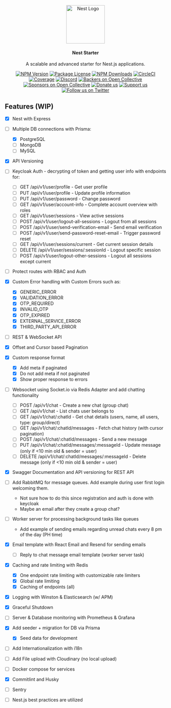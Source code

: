 <p align="center">
  <a href="http://nestjs.com/" target="blank"><img src="https://nestjs.com/img/logo-small.svg" width="120" alt="Nest Logo" /></a>
</p>

[circleci-image]: https://img.shields.io/circleci/build/github/nestjs/nest/master?token=abc123def456
[circleci-url]: https://circleci.com/gh/nestjs/nest

  <h4 align="center">Nest Starter</h4>
  <p align="center">A scalable and advanced starter for Nest.js applications.</p>
    <p align="center">
<a href="https://www.npmjs.com/~nestjscore" target="_blank"><img src="https://img.shields.io/npm/v/@nestjs/core.svg" alt="NPM Version" /></a>
<a href="https://www.npmjs.com/~nestjscore" target="_blank"><img src="https://img.shields.io/npm/l/@nestjs/core.svg" alt="Package License" /></a>
<a href="https://www.npmjs.com/~nestjscore" target="_blank"><img src="https://img.shields.io/npm/dm/@nestjs/common.svg" alt="NPM Downloads" /></a>
<a href="https://circleci.com/gh/nestjs/nest" target="_blank"><img src="https://img.shields.io/circleci/build/github/nestjs/nest/master" alt="CircleCI" /></a>
<a href="https://coveralls.io/github/nestjs/nest?branch=master" target="_blank"><img src="https://coveralls.io/repos/github/nestjs/nest/badge.svg?branch=master#9" alt="Coverage" /></a>
<a href="https://discord.gg/G7Qnnhy" target="_blank"><img src="https://img.shields.io/badge/discord-online-brightgreen.svg" alt="Discord"/></a>
<a href="https://opencollective.com/nest#backer" target="_blank"><img src="https://opencollective.com/nest/backers/badge.svg" alt="Backers on Open Collective" /></a>
<a href="https://opencollective.com/nest#sponsor" target="_blank"><img src="https://opencollective.com/nest/sponsors/badge.svg" alt="Sponsors on Open Collective" /></a>
  <a href="https://paypal.me/kamilmysliwiec" target="_blank"><img src="https://img.shields.io/badge/Donate-PayPal-ff3f59.svg" alt="Donate us"/></a>
    <a href="https://opencollective.com/nest#sponsor"  target="_blank"><img src="https://img.shields.io/badge/Support%20us-Open%20Collective-41B883.svg" alt="Support us"></a>
  <a href="https://twitter.com/nestframework" target="_blank"><img src="https://img.shields.io/twitter/follow/nestframework.svg?style=social&label=Follow" alt="Follow us on Twitter"></a>
</p>
  <!--[![Backers on Open Collective](https://opencollective.com/nest/backers/badge.svg)](https://opencollective.com/nest#backer)
  [![Sponsors on Open Collective](https://opencollective.com/nest/sponsors/badge.svg)](https://opencollective.com/nest#sponsor)-->

## Features (WIP)

- [x] Nest with Express
- [ ] Multiple DB connections with Prisma:
  - [x] PostgreSQL
  - [ ] MongoDB
  - [ ] MySQL
- [x] API Versioning
- [ ] Keycloak Auth - decrypting of token and getting user info with endpoints for:
  - [ ] GET /api/v1/user/profile - Get user profile
  - [ ] PUT /api/v1/user/profile - Update profile information
  - [ ] PUT /api/v1/user/password - Change password
  - [ ] GET /api/v1/user/account-info - Complete account overview with roles
  - [ ] GET /api/v1/user/sessions - View active sessions
  - [ ] POST /api/v1/user/logout-all-sessions - Logout from all sessions
  - [ ] POST /api/v1/user/send-verification-email - Send email verification
  - [ ] POST /api/v1/user/send-password-reset-email - Trigger password reset
  - [ ] GET /api/v1/user/sessions/current - Get current session details
  - [ ] DELETE /api/v1/user/sessions/:sessionId - Logout specific session
  - [ ] POST /api/v1/user/logout-other-sessions - Logout all sessions except current
- [ ] Protect routes with RBAC and Auth
- [x] Custom Error handling with Custom Errors such as:
  - [x] GENERIC_ERROR
  - [x] VALIDATION_ERROR
  - [x] OTP_REQUIRED
  - [x] INVALID_OTP
  - [x] OTP_EXPIRED
  - [x] EXTERNAL_SERVICE_ERROR
  - [x] THIRD_PARTY_API_ERROR
- [ ] REST & WebSocket API
- [x] Offset and Cursor based Pagination
- [x] Custom response format
  - [x] Add meta if paginated
  - [x] Do not add meta if not paginated
  - [x] Show proper response to errors
- [ ] Websocket using Socket.io via Redis Adapter and add chatting functionality
  - [ ] POST /api/v1/chat - Create a new chat (group chat)
  - [ ] GET /api/v1/chat - List chats user belongs to
  - [ ] GET /api/v1/chat/:chatId - Get chat details (users, name, all users, type: group/direct)
  - [ ] GET /api/v1/chat/:chatId/messages - Fetch chat history (with cursor pagination)
  - [ ] POST /api/v1/chat/:chatId/messages - Send a new message
  - [ ] PUT /api/v1/chat/:chatId/messages/:messageId - Update message (only if <10 min old & sender = user)
  - [ ] DELETE /api/v1/chat/:chatId/messages/:messageId - Delete message (only if <10 min old & sender = user)

- [x] Swagger Documentation and API versioning for REST API
- [ ] Add RabbitMQ for message queues. Add example during user first login welcoming them.
  - Not sure how to do this since registration and auth is done with keycloak
  - Maybe an email after they create a group chat?

- [ ] Worker server for processing background tasks like queues
  - Add example of sending emails regarding unread chats every 8 pm of the day (PH time)

- [x] Email template with React Email and Resend for sending emails
  - [ ] Reply to chat message email template (worker server task)

- [x] Caching and rate limiting with Redis
  - [x] One endpoint rate limiting with customizable rate limiters
  - [x] Global rate limiting
  - [x] Caching of endpoints (all)

- [x] Logging with Winston & Elasticsearch (w/ APM)

- [x] Graceful Shutdown

- [ ] Server & Database monitoring with Prometheus & Grafana

- [x] Add seeder + migration for DB via Prisma
  - [x] Seed data for development

- [ ] Add Internationalization with i18n
- [ ] Add File upload with Cloudinary (no local upload)
- [ ] Docker compose for services
- [x] Commitlint and Husky
- [ ] Sentry
- [ ] Nest.js best practices are utilized
